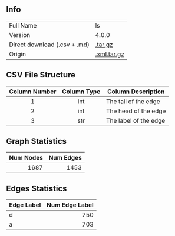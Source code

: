 ## Info

| | |
|---|---|
| Full Name | ls |
| Version | 4.0.0 |
| Direct download (.csv + .md) | [.tar.gz](https://cfpq-data.storage.yandexcloud.net/4.0.0/graph/ls.tar.gz) |
| Origin | [.xml.tar.gz](https://drive.google.com/file/d/1GsYzenIY5ejPSQCtnJ1JNSdhsBAMVPEw/view?usp=sharing) |

## CSV File Structure

| Column Number | Column Type | Column Description |
|:---:|:---:|---|
| 1 | int | The tail of the edge |
| 2 | int | The head of the edge |
| 3 | str | The label of the edge |

## Graph Statistics

| Num Nodes | Num Edges |
|---:|---:|
| 1687 | 1453 |

## Edges Statistics

| Edge Label | Num Edge Label |
|:---|---:|
| d | 750 |
| a | 703 |
